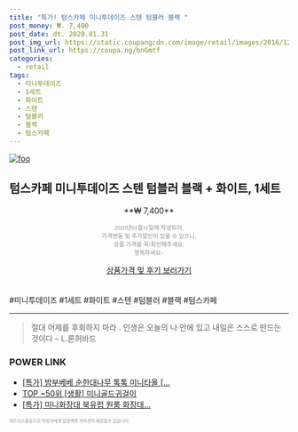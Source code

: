 ```yaml
--- 
title: "특가! 텀스카페 미니투데이즈 스텐 텀블러 블랙 " 
post_money: ₩. 7,400 
post_date: dt. 2020.01.31 
post_img_url: https://static.coupangcdn.com/image/retail/images/2016/12/06/10/5/0540e6c2-4609-4c13-9b6f-c7df5f13d276.jpg 
post_link_url: https://coupa.ng/bnGmtf 
categories: 
  - retail 
tags: 
  - 미니투데이즈 
  - 1세트 
  - 화이트 
  - 스텐 
  - 텀블러 
  - 블랙 
  - 텀스카페 
--- 
```

[![foo](https://static.coupangcdn.com/image/retail/images/2016/12/06/10/5/0540e6c2-4609-4c13-9b6f-c7df5f13d276.jpg)](https://coupa.ng/bnGmtf) 

## 텀스카페 미니투데이즈 스텐 텀블러 블랙 + 화이트, 1세트 
<p style="text-align: center;">**₩ 7,400**</p> 
<p style="text-align: center;"><span style="color: #898c8f; font-family: Georgia,Times,serif; font-size: 0.75em;">2020년01월31일에 작성되어, <br>가격변동 및 추가할인이 있을 수 있으니,<br> 상품 가격을 꼭!확인해주세요.<br>행복하세요~</span> 
</p>	 
<div markdown="0" style="text-align: center;"><a href="https://coupa.ng/bnGmtf" class="btn btn--success">상품가격 및 후기 보러가기</a></div> 
<br><br> 
  #미니투데이즈 #1세트 #화이트 #스텐 #텀블러 #블랙 #텀스카페 
<hr> 

> 절대 어제를 후회하지 마라 . 인생은 오늘의 나 안에 있고 내일은 스스로 만드는 것이다 – L.론허바드 


### POWER LINK

* <a href="https://blog.naver.com/an0733/221789166907" target="_blank">[특가] 밤부베베 순한대나무 톡톡 미니타올 [...</a>
* <a href="https://blog.naver.com/an0733/221789556284" target="_blank"> TOP ~50위 [생활] 미니골드귀걸이</a>
* <a href="https://blog.naver.com/an0733/221787944313" target="_blank">[특가] 미니화장대 북유럽 원룸 화장대...</a>

<span style="color: #898c8f; font-family: Georgia,Times,serif; font-size: 0.55em;">파트너스활동으로 작성자에게 일정액의 커미션이 제공될수 있습니다.</span> 

